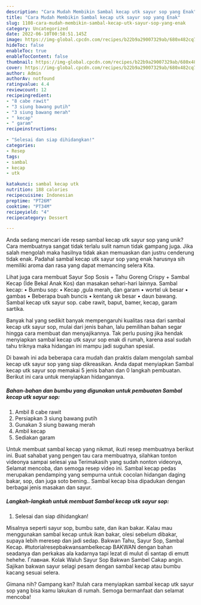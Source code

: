 ```yaml
---
description: "Cara Mudah Membikin Sambal kecap utk sayur sop yang Enak"
title: "Cara Mudah Membikin Sambal kecap utk sayur sop yang Enak"
slug: 1108-cara-mudah-membikin-sambal-kecap-utk-sayur-sop-yang-enak
category: Uncategorized
date: 2022-06-10T00:58:51.145Z
image: https://img-global.cpcdn.com/recipes/b22b9a29007329ab/680x482cq70/sambal-kecap-utk-sayur-sop-foto-resep-utama.jpg
hideToc: false
enableToc: true
enableTocContent: false
thumbnail: https://img-global.cpcdn.com/recipes/b22b9a29007329ab/680x482cq70/sambal-kecap-utk-sayur-sop-foto-resep-utama.jpg
cover: https://img-global.cpcdn.com/recipes/b22b9a29007329ab/680x482cq70/sambal-kecap-utk-sayur-sop-foto-resep-utama.jpg
author: Admin
authorAv: notfound
ratingvalue: 4.4
reviewcount: 12
recipeingredient:
- "8 cabe rawit"
- "3 siung bawang putih"
- "3 siung bawang merah"
- " kecap"
- " garam"
recipeinstructions:

- "Selesai dan siap dihidangkan!"
categories:
- Resep
tags:
- sambal
- kecap
- utk

katakunci: sambal kecap utk 
nutrition: 188 calories
recipecuisine: Indonesian
preptime: "PT26M"
cooktime: "PT34M"
recipeyield: "4"
recipecategory: Dessert

---
```





Anda sedang mencari ide resep sambal kecap utk sayur sop yang unik? Cara membuatnya sangat tidak terlalu sulit namun tidak gampang juga. Jika salah mengolah maka hasilnya tidak akan memuaskan dan justru cenderung tidak enak. Padahal sambal kecap utk sayur sop yang enak harusnya sih memiliki aroma dan rasa yang dapat memancing selera Kita.





Lihat juga cara membuat Sayur Sop Sosis + Tahu Goreng Crispy + Sambal Kecap (Ide Bekal Anak Kos) dan masakan sehari-hari lainnya. Sambal kecap: • Bumbu sop: • Kecap ,gula merah, dan garam • wortel uk besar • gambas • Beberapa buah buncis • kentang uk besar • daun bawang. Sambal kecap utk sayur sop. cabe rawit, baput, bamer, kecap, garam sartika.

Banyak hal yang sedikit banyak mempengaruhi kualitas rasa dari sambal kecap utk sayur sop, mulai dari jenis bahan, lalu pemilihan bahan segar hingga cara membuat dan menyajikannya. Tak perlu pusing jika hendak menyiapkan sambal kecap utk sayur sop enak di rumah, karena asal sudah tahu triknya maka hidangan ini mampu jadi suguhan spesial.






Di bawah ini ada beberapa cara mudah dan praktis dalam mengolah sambal kecap utk sayur sop yang siap dikreasikan. Anda dapat menyiapkan Sambal kecap utk sayur sop memakai 5 jenis bahan dan 0 langkah pembuatan. Berikut ini cara untuk menyiapkan hidangannya.

<!--inarticleads1-->

##### Bahan-bahan dan bumbu yang digunakan untuk pembuatan Sambal kecap utk sayur sop:

1. Ambil 8 cabe rawit
1. Persiapkan 3 siung bawang putih
1. Gunakan 3 siung bawang merah
1. Ambil  kecap
1. Sediakan  garam


Untuk membuat sambal kecap yang nikmat, ikuti resep membuatnya berikut ini. Buat sahabat yang pengen tau cara membuatnya, silahkan tonton videonya sampai selesai yaa Terimakasih yang sudah nonton videonya, Selamat mencoba, dan semoga resep video ini. Sambal kecap pedas merupakan pendamping yang sempurna untuk cocolan hidangan daging bakar, sop, dan juga soto bening.. Sambal kecap bisa dipadukan dengan berbagai jenis masakan dan sayur. 

<!--inarticleads2-->

##### Langkah-langkah untuk membuat Sambal kecap utk sayur sop:


1. Selesai dan siap dihidangkan!

Misalnya seperti sayur sop, bumbu sate, dan ikan bakar. Kalau mau menggunakan sambal kecap untuk ikan bakar, olesi sebelum dibakar, supaya lebih meresep dan jadi sedap. Bakwan Tahu, Sayur Sop, Sambal Kecap. #tutorialresepbakwansambelkecap BAKWAN dengan bahan seadanya dan perkakas ala kadarnya tapi lezat di mulut di santap di emutt hehehe. Главная. Kolak Waluh Sayur Sop Bakwan Sambel Cakap angin. Sajikan bakwan sayur selagi pesam dengan sambal kecap atau bumbu kacang sesuai selera. 

Gimana nih? Gampang kan? Itulah cara menyiapkan sambal kecap utk sayur sop yang bisa kamu lakukan di rumah. Semoga bermanfaat dan selamat mencoba!
